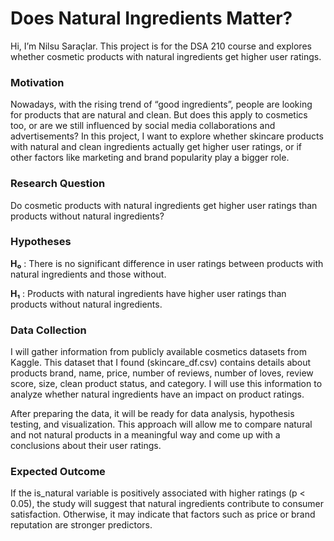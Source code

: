 # Does Natural Ingredients Matter?
Hi, I’m Nilsu Saraçlar. This project is for the DSA 210 course and explores whether cosmetic products with natural ingredients get higher user ratings. 
### **Motivation** 
Nowadays, with the rising trend of “good ingredients”,  people are looking for products that are natural and clean. But does this apply to cosmetics too, or are we still influenced by social media collaborations and advertisements? In this project, I want to explore whether skincare products with natural and clean ingredients actually get higher user ratings, or if other factors like marketing and brand popularity play a bigger role.

### Research Question
Do cosmetic products with natural ingredients get higher user ratings than products without natural ingredients?
### Hypotheses
**H₀** : There is no significant difference in user ratings between products with natural ingredients and those without.

**H₁** : Products with natural ingredients have higher user ratings than products without natural ingredients.
### Data Collection
I will gather information from publicly available cosmetics datasets from Kaggle. This dataset that I found (skincare_df.csv) contains details about products brand, name, price, number of reviews, number of loves, review score, size, clean product status, and category. I will use this information to analyze whether natural ingredients have an impact on product ratings.

After preparing the data, it will be ready for  data analysis, hypothesis testing, and visualization. This approach will allow me to compare natural and not natural products in a meaningful way and come up with a conclusions about their user ratings.

### Expected Outcome
If the is_natural variable is positively associated with higher ratings (p < 0.05), the study will suggest that natural ingredients contribute to consumer satisfaction.
Otherwise, it may indicate that factors such as price or brand reputation are stronger predictors.
